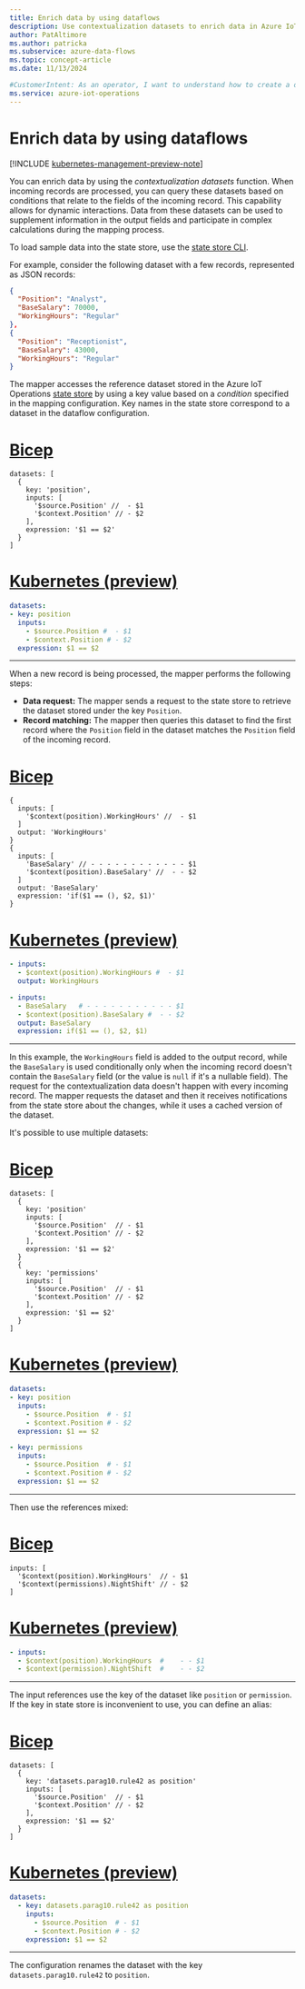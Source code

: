 ```yaml
---
title: Enrich data by using dataflows
description: Use contextualization datasets to enrich data in Azure IoT Operations dataflows.
author: PatAltimore
ms.author: patricka
ms.subservice: azure-data-flows
ms.topic: concept-article
ms.date: 11/13/2024

#CustomerIntent: As an operator, I want to understand how to create a dataflow to enrich data sent to endpoints.
ms.service: azure-iot-operations
---
```


# Enrich data by using dataflows

[!INCLUDE [kubernetes-management-preview-note](../includes/kubernetes-management-preview-note.md)]

You can enrich data by using the *contextualization datasets* function. When incoming records are processed, you can query these datasets based on conditions that relate to the fields of the incoming record. This capability allows for dynamic interactions. Data from these datasets can be used to supplement information in the output fields and participate in complex calculations during the mapping process.

To load sample data into the state store, use the [state store CLI](https://github.com/Azure-Samples/explore-iot-operations/tree/main/tools/state-store-cli).

For example, consider the following dataset with a few records, represented as JSON records:

```json
{
  "Position": "Analyst",
  "BaseSalary": 70000,
  "WorkingHours": "Regular"
},
{
  "Position": "Receptionist",
  "BaseSalary": 43000,
  "WorkingHours": "Regular"
}
```

The mapper accesses the reference dataset stored in the Azure IoT Operations [state store](../create-edge-apps/concept-about-state-store-protocol.md) by using a key value based on a *condition* specified in the mapping configuration. Key names in the state store correspond to a dataset in the dataflow configuration.

# [Bicep](#tab/bicep)

```bicep
datasets: [
  {
    key: 'position',
    inputs: [
      '$source.Position' //  - $1
      '$context.Position' // - $2
    ],
    expression: '$1 == $2'
  }
]
```

# [Kubernetes (preview)](#tab/kubernetes)

```yaml
datasets:
- key: position
  inputs:
    - $source.Position #  - $1
    - $context.Position # - $2
  expression: $1 == $2
```

---

When a new record is being processed, the mapper performs the following steps:

* **Data request:** The mapper sends a request to the state store to retrieve the dataset stored under the key `Position`.
* **Record matching:** The mapper then queries this dataset to find the first record where the `Position` field in the dataset matches the `Position` field of the incoming record.

# [Bicep](#tab/bicep)

```bicep
{
  inputs: [
    '$context(position).WorkingHours' //  - $1 
  ]
  output: 'WorkingHours'
}
{
  inputs: [
    'BaseSalary' // - - - - - - - - - - - - $1
    '$context(position).BaseSalary' //  - - $2
  ]
  output: 'BaseSalary'
  expression: 'if($1 == (), $2, $1)'
}
```

# [Kubernetes (preview)](#tab/kubernetes)

```yaml
- inputs:
  - $context(position).WorkingHours #  - $1 
  output: WorkingHours

- inputs:
  - BaseSalary   # - - - - - - - - - - - $1
  - $context(position).BaseSalary #  - - $2 
  output: BaseSalary
  expression: if($1 == (), $2, $1)
```

---

In this example, the `WorkingHours` field is added to the output record, while the `BaseSalary` is used conditionally only when the incoming record doesn't contain the `BaseSalary` field (or the value is `null` if it's a nullable field). The request for the contextualization data doesn't happen with every incoming record. The mapper requests the dataset and then it receives notifications from the state store about the changes, while it uses a cached version of the dataset.

It's possible to use multiple datasets:

# [Bicep](#tab/bicep)

```bicep
datasets: [
  {
    key: 'position'
    inputs: [
      '$source.Position'  // - $1
      '$context.Position' // - $2
    ],
    expression: '$1 == $2'
  }
  {
    key: 'permissions'
    inputs: [
      '$source.Position'  // - $1
      '$context.Position' // - $2
    ],
    expression: '$1 == $2'
  }
]
```

# [Kubernetes (preview)](#tab/kubernetes)

```yaml
datasets:
- key: position
  inputs:
    - $source.Position  # - $1
    - $context.Position # - $2
  expression: $1 == $2

- key: permissions
  inputs:
    - $source.Position  # - $1
    - $context.Position # - $2
  expression: $1 == $2
```

---

Then use the references mixed:

# [Bicep](#tab/bicep)

```bicep
inputs: [
  '$context(position).WorkingHours'  // - $1
  '$context(permissions).NightShift' // - $2
]
```

# [Kubernetes (preview)](#tab/kubernetes)

```yaml
- inputs:
  - $context(position).WorkingHours  #    - - $1
  - $context(permission).NightShift  #    - - $2
```

---

The input references use the key of the dataset like `position` or `permission`. If the key in state store is inconvenient to use, you can define an alias:

# [Bicep](#tab/bicep)

```bicep
datasets: [
  {
    key: 'datasets.parag10.rule42 as position'
    inputs: [
      '$source.Position'  // - $1
      '$context.Position' // - $2
    ],
    expression: '$1 == $2'
  }
]
```

# [Kubernetes (preview)](#tab/kubernetes)

```yaml
datasets:
  - key: datasets.parag10.rule42 as position
    inputs:
      - $source.Position  # - $1
      - $context.Position # - $2
    expression: $1 == $2
```

---

The configuration renames the dataset with the key `datasets.parag10.rule42` to `position`.
